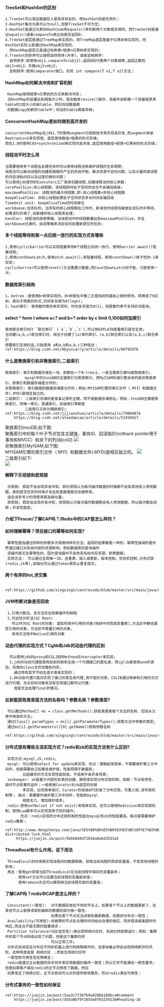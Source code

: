 
#### TreeSet和HashSet的区别  
    1.TreeSet可以保证数据存入是有序状态的，而HashSet则是无序的；   
    2.HashSet集合元素可以为null,但是TreeSet不可为空;   
    3.HashSet是通过元素的HashCode和equals()来判断两个对象是否相同，而TreeSet则是通过equals()或者compareTo来比较是否返回0;   
    4.TreeSet底层是通过TreeMap来实现的，而TreeMap底层是基于红黑树来实现的，而HashSet实际上是通过HashMap来实现的，  
      而HashMap底层又是通过哈希表+链表+红黑树来实现的;  
    5.TreeSet的排序可以按照自然排序(升序)，或者定制排序:   
      自然排序:即使用obj1.compareTo(obj2),返回0则代表两个对象相等,返回正数则obj1>obj2，负数obj1<obj2;   
      定制排序:使用Comparator接口，实现 int compare(T o1,T o2)方法；  
      
#### HashMap如何解决冲突和扩容机制 
     HashMap使用链表+红黑树的方式来解决冲突；   
     当HashMap的容量达到阈值大小时，就会触发resize()操作，该操作会新建一个容量是原来table的2倍大小的新table，然后将旧数据表  
     的数据copy到新的table中；将旧的table表废弃掉;  

#### ConcurrentHashMap是如何做到高并发的
    concurrentHashMap在jdk1.7时使用segment分段锁技术来实现高并发,而segment继承ReetranLock来实现锁，底层使用数组+链表的形式存储;  
    而在1.8时使用CAS+synchronized来实现的高并发,底层使用数组+链表+红黑树的形式存储；    
    
#### 线程池平时怎么用   
    当需要使用多个线程去处理任务时可以使用线程池来维护线程的生命周期;    
    线程池可以解决线程的创建和销毁所产生的系统开销，解决资源不足的问题，以及大量同类线程的开启消耗内存以及过度切换的问题；      
    可以使用jdk提供的Executors工厂类来创建线程,创建线程池的核心参数:   
    corePoolSize:核心线程数，该线程即时处于空闲状态也不会被回收掉;   
    maximumPoolSize: 线程池的最大线程数,即:核心线程数+非核心线程数   
    keepAliveTime: 非核心线程如果处于空闲状态多长时间会被回收   
    TimeUnit unit: keepAliveTime的时间单位   
    workQueue:任务队列，当所有的核心线程都在工作时，新请求的线程将被放在该队列中等待，如果该队列满了,则新建非核心线程来处理;   
    handler: 线程池的拒绝策略，当线程池中的线程数量达到maximumPoolSize，并且workQueue已满时，由该策略来决定如何处置新提交的任务;   
    
    
#### 多个线程等待到某一点后统一放行的实现方式有哪些   
    1,使用cyclicbarrier可以实现阻塞等待N个线程之后统一执行，使用barrier.await()阻塞线程;     
    2,使用contDownLatch,使用atch.await();来阻塞线程，使用countDown()原子性的-1来实现；    
    cyclicbarrier可以使用reset()方法重置计数器;而CountDownLatch则不能，只能使用一次;     
    
#### 数据库索引结构
    1，betree：是使用B+树来实现的，B+树是在平衡二叉查找树的基础上做的修改，转换成了N叉树，类似于跳表的形式,时间复杂度为O(logn);       
    2，hash索引: 使用散列表的来实现的，时间复杂度为O(1)，但是散列表不支持区间查询;    
    
    
#### select * form t where a=? and b>? order by c limit 0,100如何加索引   
    使用联合索引KEY `联合索引` (`a`,`b`,`c`),可以用EXPLAIN查看索引是否生效;   
    当创建(a,b,c)联合索引时，相当于创建了(a)单列索引，(a,b)联合索引以及(a,b,c)联合索引   
    想要索引生效的话,只能使用 a和a,b和a,b,c三种组合；   
    ref:https://blog.csdn.net/Abysscarry/article/details/80792876

#### 什么是聚族索引和非聚族索引,二级索引   
    聚族索引：索引和数据存储在一块，即都在一个B-tree上，一般主键索引都叫做聚族索引;   
             mysql中的InnoDB的主键索引为聚族索引，而MyISAM存储引擎采用的是非聚族索引，即索引和数据存储是分开的;   
    非聚族索引: 索引数据和数据存储是分开的；例如:MYISAM引擎的索引文件（.MYI）和数据文件(.MYD)是相互独立的。   
    二级索引： 二级索引存储的是某条记录的主键，而不是数据存储地址，例如：InnoDB主键是聚族索引，而唯一索引，普通索引，前缀索引等都是  
             二级索引又称为辅助索引;   
    ref:https://blog.csdn.net/jijianshuai/article/details/79084874     
        https://blog.csdn.net/alexdamiao/article/details/51934917    
聚族索引InnoDB,如下图:     
聚簇索引中的每个叶子节点包含主键值、事务ID、回滚指针(rollback pointer用于事务和MVCC）和余下的列(如col2)
![](https://ws4.sinaimg.cn/large/006tNc79gy1g2linx2ca0j31ia0o20zu.jpg)  
非聚族索引MyISAM,如下图:    
MYISAM引擎的索引文件（.MYI）和数据文件(.MYD)是相互独立的。
![](https://ws3.sinaimg.cn/large/006tNc79gy1g2lipiwjqtj31ds0lcdkx.jpg)   
二级索引如下:   
![](https://ws4.sinaimg.cn/large/006tNc79gy1g2liro356bj31460l0aaw.jpg)

    
#### 解释下乐观锁和悲观锁
     乐观锁: 假定不会出现并发冲突，即乐观锁认为每次操作数据的时候都不会有其他有人修改数据，直到提交任务的时候才会去检查数据是否会被修改，  
     适合读多写少的场景来提高吞吐量;      
     悲观锁; 假定会出现并发冲突，悲观锁认为每次操作数据都会有人修改数据，所以每次都会加锁；并发性能低;     


#### 介绍下Fescar/了解CAP吗？/Redis中的CAP是怎么样的？  
     

#### 如何理解幂等？项目接口的幂等如何实现?  
     幂等性是指通过同样的参数多次调用同样的方法，返回的结果都是一样的，幂等性强调的是外界通过接口对系统内部的资源影响，例如数据库的查询操作   
     该操作是天生幂等性的，因为查询操作不会改变系统内存资源，即表数据;      
     实现方法： 可以通过全局唯一ID，去重表，插入或更新，版本控制，状态机控制,分布式锁(redis,zk等),前端也可以通过token来防止重复提交;    
     
#### 两个有序的list,求交集     
     ref:https://github.com/xingxingt/centrecode/blob/master/src/main/java/dataStructure/ListGetIntersection.java
      
     
#### JVM判断对象是否回收   
     1,引用计数法，该方法存在依赖循环的缺陷     
     2,可达性分析法(GC Root)    
       可以作为GC Root的对象: 虚拟机栈中引用的对象(栈帧中的局部变量表),方法区中静态属性引用的对象，方法区中常量引用的对象，  
       本地方法栈中Native引用的对象   
       


#### 动态代理的实现方式？Cglib和Jdk的动态代理的区别   
      可以使用jdk的proxy和CGLIB的MethondInterceptor来实现;      
      1,jdk的动态代理是使用反射机制来生成一个代理接口的匿名类，而cglib是使用asm开源包，将类的class文件加载到内存，
        通过修改其字节码生成子类来实现的；         
      2,DK动态代理只能对实现了接口的类生成代理,而不能针对类，CGLIB通过继承和引用的方式进行代理，无论目标对象有没有实现接口都可以代理，
        但是无法处理final的情况。  
        
        
#### 反射能获取类里面方法的名称吗？参数名称？参数类型?  
     可以通过Method[] ms = class.getMethods();获取类里面每个方法的名称，包括从父类中继承的方法;      
     通过Class[] paramTypes = ms[i].getParameterTypes();获取方法中参数的类型;    
     通过ms[i].getParameters()[0].getName()获取参数名称      
     ref:https://github.com/xingxingt/centrecode/blob/master/src/main/java/reflectdemo/ReflectDemo2.java      
     
#### 分布式锁有哪些主流实现方式？redis和zk的实现方法有什么区别?    
     实现方式:mysql,zk,redis;    
     mysql: 可以使用select for update来实现，优点：理解起来简单，不需要维护第三方中间件，但是需要自己加事务维护锁，性能局限于数据库;   
            比起缓存的方式实现性能较低，不适用于高并发场景;    
     zookeeper: zk是基于内部的目录的创建，删除来实现分布式锁机制，依赖：节点有序性，临时节点和事件监听；一般使用Curator对zk底层的封装     
            来实现，比较简单易行，Curator的高级API封装了分布式锁，可重入锁,读写锁机制等； 缺点：需要额外维护第三方中间件，性能和mysql   
            相差无几，增加维护成本;   
     redis:使用setNx(set if not exist)来简单实现，还可以使用Redission来实现锁机制，使用Lua脚本可以实现其原子性的操作; 
           优点：redis实现的分布式锁机制的性能比mysql和zk的性能要高，缺点是需要维护redis集群；    
     ref:http://www.dengshenyu.com/java/%E5%88%86%E5%B8%83%E5%BC%8F%E7%B3%BB%E7%BB%9F/2017/10/23/zookeeper-distributed-lock.html    
         https://juejin.im/post/5bbb0d8df265da0abd3533a5    

      
#### Threadlocal有什么作用，说下用法   
     Threadlocal的作用是实现线程间的数据隔离，获取当前线程的局部变量值，不受其他线程的影响；   
     用法：使用get获取当前ThreadLocal在当前线程中保存的变量副本；  
          使用set方法可以设置当前线程的变量副本值；   
          使用remove方法可以移除掉当前线程存放的变量值；
            
            
#### 了解CAP吗？redis中CAP是怎么样的？  
     Consistent(一致性):  对于数据存放在不同的节点上，如果某个节点上的数据更新了，在其他节点上能够读取到最新的数据则成为强一致性，
                         如果在某个节点无法读取到最新数据，则是非分布式一致性；         
     Availability(可用性):非故障的节点在合理的时间给出合理的相应，而非错误或者超时的响应,而且也不能无限的阻塞请求；          
     Partition tolerance(分区容忍性):再出现网络分区时，系统仍然能够运行；例如：集群中的某个节点网络出现了问题，但是这个集群仍然  
                         可以正常工作;    
     分布式系统往往分布在不同的机器上进行网络隔离开的，这意味着必然会出现网络断开的风险，这种场景就是 网络分区 ；而发生网络分区时  
     一致性和可用性往往两难全；   
     redis是通过主从数据的异步同步来实现数据的最终一致性；所以它并不能满足一致性要求; 但是如果客户端在redis的主节点修改了数据，然后  
     如果发生了网络分区，主节点依旧可以对外提供修改服务，所以redis满足可用性；   
                           
                           
#### 分布式事务的一致性如何保证
      
    ref:https://juejin.im/post/5aa3c7736fb9a028bb189bca#comment  
        https://juejin.im/post/5b5a0bf9f265da0f6523913b#heading-16   



    
    
